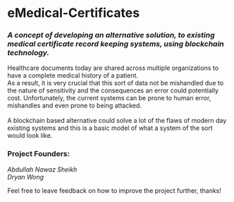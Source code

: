 # eMedical-Certificates
<h3><em>A concept of developing an alternative solution, to existing medical certificate record keeping systems, using blockchain technology.</em></h3>
<p>Healthcare documents today are shared across multiple organizations to have a complete medical history of a patient.
<br>As a result, it is very crucial that this sort of data not be mishandled due to the nature of sensitivity and the consequences an error could potentially cost. Unfortunately, the current systems can be prone to human error, mishandles and even prone to being attacked.
<br>
<br> A blockchain based alternative could solve a lot of the flaws of modern day existing systems and this is a basic model of what a system of the sort would look like.
</p>

<h3>Project Founders:</h3>
<em><p>Abdullah Nawaz Sheikh
<br>Dryan Wong
</em>
</p>

<p>Feel free to leave feedback on how to improve the project further, thanks!</p>
